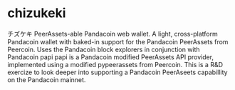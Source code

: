 # chizukeki
チズケキ PeerAssets-able Pandacoin web wallet.
A light, cross-platform Pandacoin wallet with baked-in support for the Pandacoin PeerAssets from Peercoin.
Uses the Pandacoin block explorers in conjunction with Pandacoin papi
papi is a Pandacoin modified PeerAssets API provider, implemented using a modified pypeerassets from Peercoin.
This is a R&D exercize to look deeper into supporting a Pandacoin PeerAseets capabillity on the Pandacoin mainnet.
